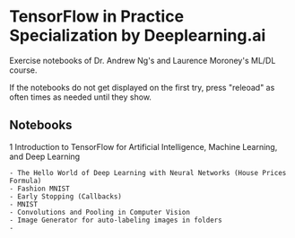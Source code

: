 # TensorFlow in Practice Specialization by Deeplearning.ai
 Exercise notebooks of Dr. Andrew Ng's and Laurence Moroney's ML/DL course.
 
 If the notebooks do not get displayed on the first try, press "releoad" as often times as needed until they show.

## Notebooks

1 Introduction to TensorFlow for Artificial Intelligence, Machine Learning, and Deep Learning

	- The Hello World of Deep Learning with Neural Networks (House Prices Formula)
	- Fashion MNIST
	- Early Stopping (Callbacks)
	- MNIST
	- Convolutions and Pooling in Computer Vision
	- Image Generator for auto-labeling images in folders
	-
